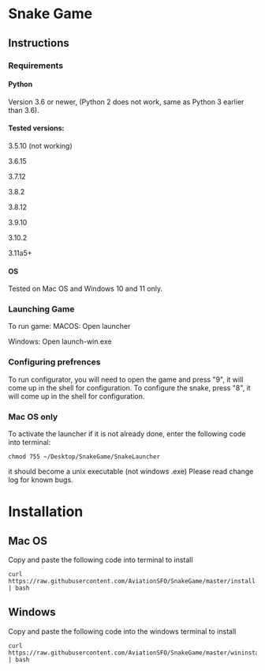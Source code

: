 # Snake Game
## Instructions
### Requirements
#### Python

Version 3.6 or newer, (Python 2 does not work, same as Python 3 earlier than 3.6).
#### Tested versions:
3.5.10 (not working)

3.6.15

3.7.12

3.8.2

3.8.12

3.9.10

3.10.2

3.11a5+
#### OS

Tested on Mac OS and Windows 10 and 11 only.
### Launching Game
To run game:
MACOS: Open launcher

Windows: Open launch-win.exe

### Configuring prefrences

To run configurator, you will need to open the game and press "9", it will come up in the shell for configuration.
To configure the snake, press "8", it will come up in the shell for configuration.
### Mac OS only
To activate the launcher if it is not already done, enter the following code into terminal: 
```shell
chmod 755 ~/Desktop/SnakeGame/SnakeLauncher
```
it should become a unix executable (not windows .exe)
Please read change log for known bugs.

# Installation
## Mac OS
Copy and paste the following code into terminal to install
```shell
curl https://raw.githubusercontent.com/AviationSFO/SnakeGame/master/install.sh | bash
```

## Windows
Copy and paste the following code into the windows terminal to install
```shell
curl https://raw.githubusercontent.com/AviationSFO/SnakeGame/master/wininstall.sh | bash
```
